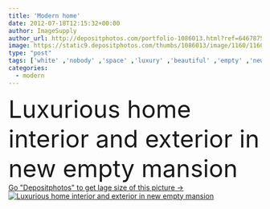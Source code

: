 ```yaml
---
title: 'Modern home'
date: 2012-07-18T12:15:32+00:00
author: ImageSupply
author_url: http://depositphotos.com/portfolio-1086013.html?ref=64678756
image: https://static9.depositphotos.com/thumbs/1086013/image/1160/11600655/api_thumb_450.jpg?forcejpeg=true
type: "post"
tags: ['white' ,'nobody' ,'space' ,'luxury' ,'beautiful' ,'empty' ,'new' ,'garden' ,'light' ,'wooden' ,'family' ,'carpet' ,'modern' ,'back' ,'tropical' ,'landscape' ,'architecture' ,'estate' ,'exterior' ,'house' ,'wall' ,'window' ,'real' ,'relax' ,'interior' ,'indoor' ,'home' ,'luxurious' ,'elegant' ,'stylish' ,'fingers' ,'lifestyle' ,'grey' ,'room' ,'wood' ,'mansion' ,'in' ,'living' ,'lighting' ,'residential' ,'designer' ,'contemporary' ,'homes' ,'australia' ,'lounge' ,'and' ,'ladies' ,'minimalistic' ,'maison' ,'Queensland' ]
categories: 
  - modern
---
```

<div aling="center">
            <font size="60"> Luxurious home interior and exterior in new empty mansion</font>   
</div>
<div>
    <a href='https://depositphotos.com/11600655/stock-photo-modern-home.html?ref=64678756' target=_blank > Go "Depositphotos" to get lage size of this picture ->
        <img href='https://depositphotos.com/11600655/stock-photo-modern-home.html?ref=64678756' src='https://static9.depositphotos.com/1086013/1160/i/950/depositphotos_11600655-stock-photo-modern-home.jpg?forcejpeg=true' alt='Luxurious home interior and exterior in new empty mansion' >
    </a>
</div>

